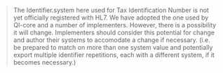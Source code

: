 <blockquote class="stu-note">
<p>
The Identifier.system here used for Tax Identification Number is not yet officially registered with HL7.  We have adopted the one used by QI-core and a number of implementers.  However, there is a possibility it will change.  Implementers should consider this potential for change and author their systems to accomodate a change if necessary.  (i.e. be prepared to match on more than one system value and potentially export multiple identifier repetitions, each with a different system, if it becomes necessary.)
</p>
</blockquote>